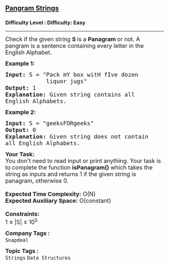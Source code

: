 <h2><a href="https://www.geeksforgeeks.org/problems/pangram-strings3155/1?page=3&category=Strings&difficulty=Easy&status=unsolved&sortBy=submissions">Pangram Strings</a></h2><h3>Difficulty Level : Difficulty: Easy</h3><hr><div class="problems_problem_content__Xm_eO"><p><span style="font-size:18px">Check if the given string <strong>S </strong>is a <strong>Panagram </strong>or not. A pangram is a sentence containing every letter in the English Alphabet.</span></p>

<p><strong><span style="font-size:18px">Example 1:</span></strong></p>

<pre><span style="font-size:18px"><strong>Input:</strong> S = "Pack mY box witH fIve dozen 
            liquor jugs"
<strong>Output:</strong> 1
<strong>Explanation:</strong> Given string contains all 
English Alphabets. </span></pre>

<p><strong><span style="font-size:18px">Example 2:</span></strong></p>

<pre><span style="font-size:18px"><strong>Input:</strong> S = "geeksFORgeeks"
<strong>Output:</strong> 0
<strong>Explanation:</strong> Given string does not contain 
all English Alphabets. </span></pre>

<p><span style="font-size:18px"><strong>Your Task:&nbsp;&nbsp;</strong><br>
You don't need to read input or print anything. Your task is to complete the function <strong>isPanagram()</strong>&nbsp;which takes the string<strong>&nbsp;</strong>as inputs and returns 1 if the given string is panagram, otherwise 0.<br>
<br>
<strong>Expected Time Complexity:</strong>&nbsp;O(N)<br>
<strong>Expected Auxiliary Space:</strong>&nbsp;O(constant)<br>
<br>
<strong>Constraints:</strong><br>
1 ≤ |S| ≤ 10<sup>5</sup></span></p>
</div><p><span style=font-size:18px><strong>Company Tags : </strong><br><code>Snapdeal</code>&nbsp;<br><p><span style=font-size:18px><strong>Topic Tags : </strong><br><code>Strings</code>&nbsp;<code>Data Structures</code>&nbsp;